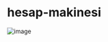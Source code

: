 # hesap-makinesi

![image](https://github.com/ealikan/hesap-makinesi/assets/113925891/3814e1f9-556f-4750-9d55-1566141b4828)
